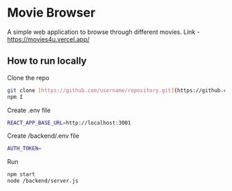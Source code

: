 # Movie Browser

A simple web application to browse through different movies.
Link - https://movies4u.vercel.app/

## How to run locally

Clone the repo
```bash
git clone [https://github.com/username/repository.git](https://github.com/Sid-0307/MovieBrowser.git)https://github.com/Sid-0307/MovieBrowser.git
npm I
```
Create .env file 
```bash
REACT_APP_BASE_URL=http://localhost:3001
```

Create /backend/.env file
```bash
AUTH_TOKEN=
```

Run
```bash
npm start
node /backend/server.js
```
